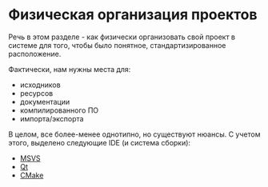 # Физическая организация проектов

Речь в этом разделе - как физически организовать свой проект в системе для того, чтобы
было понятное, стандартизированное расположение.

Фактически, нам нужны места для:

* исходников
* ресурсов
* документации
* компилированного ПО
* импорта/экспорта

В целом, все более-менее однотипно, но существуют нюансы. С учетом этого, выделено следующие IDE (и система сборки):

* [MSVS](MSVS.md)
* [Qt](Qt.md)
* [CMake](CMake.md)


